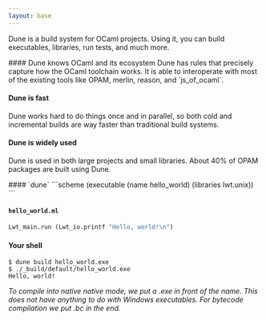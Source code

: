 ```yaml
---
layout: base
---
```

<div class="section">

Dune is a build system for OCaml projects.
Using it, you can build executables, libraries, run tests, and much more.

<div class="flex-grid">
<div class="col text-container">
#### Dune knows OCaml and its ecosystem
Dune has rules that precisely capture how the OCaml toolchain works.
It is able to interoperate with most of the existing tools like OPAM, merlin,
reason, and `js_of_ocaml`.

#### Dune is fast
Dune works hard to do things once and in parallel, so both cold and incremental
builds are way faster than traditional build systems.

#### Dune is widely used
Dune is used in both large projects and small libraries.
About 40% of OPAM packages are built using Dune.
</div>

<div class="col code-container">
#### `dune`
```scheme
(executable
 (name hello_world)
 (libraries lwt.unix))
```

#### `hello_world.ml`
```ocaml
Lwt_main.run (Lwt_io.printf "Hello, world!\n")
```

#### Your shell

```
$ dune build hello_world.exe
$ ./_build/default/hello_world.exe
Hello, world!
```
*To compile into native native mode, we put a .exe in front of the name. This does not have anything to do with Windows executables. For bytecode compilation we put .bc in the end.*

</div>
</div>
</div>
